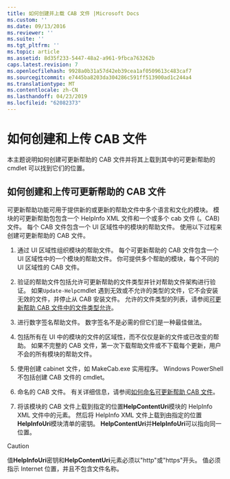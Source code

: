```yaml
---
title: 如何创建并上载 CAB 文件 |Microsoft Docs
ms.custom: ''
ms.date: 09/13/2016
ms.reviewer: ''
ms.suite: ''
ms.tgt_pltfrm: ''
ms.topic: article
ms.assetid: 8d35f233-5447-48a2-a961-9fbca763262b
caps.latest.revision: 7
ms.openlocfilehash: 9928a0b31a57d42eb39cea1af0509613c483caf7
ms.sourcegitcommit: e7445ba8203da304286c591ff513900ad1c244a4
ms.translationtype: MT
ms.contentlocale: zh-CN
ms.lasthandoff: 04/23/2019
ms.locfileid: "62082373"
---
```

# <a name="how-to-create-and-upload-cab-files"></a>如何创建和上传 CAB 文件

本主题说明如何创建可更新帮助的 CAB 文件并将其上载到其中的可更新帮助的 cmdlet 可以找到它们的位置。

## <a name="how-to-create-and-upload-updatable-help-cab-files"></a>如何创建和上传可更新帮助的 CAB 文件

可更新帮助功能可用于提供新的或更新的帮助文件中多个语言和文化的模块。 模块的可更新帮助包包含一个 HelpInfo XML 文件和一个或多个 cab 文件 (。CAB) 文件。 每个 CAB 文件包含一个 UI 区域性中的模块的帮助文件。 使用以下过程来创建可更新帮助的 CAB 文件。

1. 通过 UI 区域性组织模块的帮助文件。 每个可更新帮助的 CAB 文件包含一个 UI 区域性中的一个模块的帮助文件。 你可提供多个帮助的模块，每个不同的 UI 区域性的 CAB 文件。

2. 验证的帮助文件包括允许可更新帮助的文件类型并针对帮助文件架构进行验证。 如果`Update-Help`cmdlet 遇到无效或不允许的类型的文件，它不会安装无效的文件，并停止从 CAB 安装文件。 允许的文件类型的列表，请参阅[可更新帮助 CAB 文件中的文件类型允许](./file-types-permitted-in-an-updatable-help-cab-file.md)。

3. 进行数字签名帮助文件。 数字签名不是必需的但它们是一种最佳做法。

4. 包括所有在 UI 中的模块的文件的区域性，而不仅仅是新的文件或已改变的帮助。 如果不完整的 CAB 文件，第一次下载帮助文件或不下载每个更新，用户不会的所有模块的帮助文件。

5. 使用创建 cabinet 文件，如 MakeCab.exe 实用程序。 Windows PowerShell 不包括创建 CAB 文件的 cmdlet。

6. 命名的 CAB 文件。 有关详细信息，请参阅[如何命名可更新帮助 CAB 文件](./how-to-name-an-updatable-help-cab-file.md)。

7. 将该模块的 CAB 文件上载到指定的位置**HelpContentUri**模块的 HelpInfo XML 文件中的元素。 然后将 HelpInfo XML 文件上载到由指定的位置**HelpInfoUri**模块清单的密钥。 **HelpContentUri**并**HelpInfoUri**可以指向同一位置。

> [!CAUTION]
> 值**HelpInfoUri**密钥和**HelpContentUri**元素必须以"http"或"https"开头。 值必须指示 Internet 位置，并且不包含文件名称。